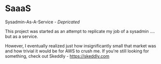 # SaaaS
Sysadmin-As-A-Service - *Depricated*

This project was started as an attempt to replicate my job of a sysadmin .... but as a service.

However, I eventually realized just how insignificantly small that market was and how trivial it would be for AWS to crush me. If you're still looking for something, check out Skeddly - https://skeddly.com

